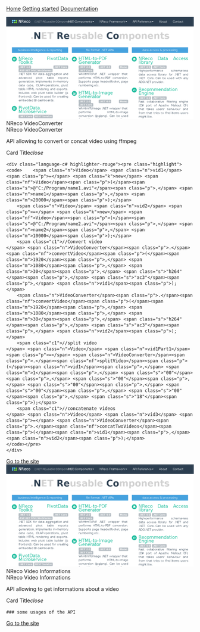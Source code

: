 

  <link type="text/css" rel="stylesheet" href="css/materialize.min.css"  media="screen,projection"/>
  <link href="http://fonts.googleapis.com/icon?family=Material+Icons" rel="stylesheet">
  <script type="text/javascript" src="https://code.jquery.com/jquery-2.1.1.min.js"></script>
  <script type="text/javascript" src="js/materialize.min.js"></script>
  <script>
    $(document).ready(function(){
      $('.collapsible').collapsible();
    });
   </script>
    
 <a href="https://eommer.github.io/EVEWebSite/" class="waves-effect waves-light btn-large">Home</a>
 <a href="https://eommer.github.io/EVEWebSite/gettingStarted.html" class="waves-effect waves-light btn-large">Getting started</a>
 <a href="doc/index.html" class="waves-effect waves-light btn-large">Documentation</a>


<div class="row">
        <div class="col s12 m7">
          <div class="card small">
            <div class="card-image">
              <img src="nrecoSite.png">
              <span class="card-title">NReco VideoConverter</span>
            </div>
<div class="card-content">
<span class="card-title activator grey-text text-darken-4">NReco VideoConverter<i class="material-icons right"></i></span>
      <p>API allowing to convert or concat video using ffmpeg</p>
    </div>
    <div class="card-reveal">
      <span class="card-title grey-text text-darken-4">Card Title<i class="material-icons right">close</i></span>
<p>

	<div class="language-c# highlighter-rouge"><pre class="highlight"><code>	<span class="n">Video</span> <span class="n">vid1</span> <span class="p">=</span> <span class="k">new</span> <span class="nf">Video</span><span class="p">(</span><span class="s">@"C:/Program/name1.avi"</span><span class="p">,</span> <span class="n">name1</span><span class="p">,</span> <span class="m">20000</span><span class="p">);</span>
		<span class="n">Video</span> <span class="n">vid2</span> <span class="p">=</span> <span class="k">new</span> <span class="nf">Video</span><span class="p">(</span><span class="s">@"C:/Program/name2.avi"</span><span class="p">,</span> <span class="n">name2</span><span class="p">,</span> <span class="m">10000</span><span class="p">);</span>
		<span class="c1">//Convert video
	</span>	<span class="n">VideoConverter</span><span class="p">.</span><span class="nf">convertVideo</span><span class="p">(</span><span class="m">1920</span><span class="p">,</span> <span class="m">1080</span><span class="p">,</span> <span class="m">30</span><span class="p">,</span> <span class="s">"h264"</span><span class="p">,</span> <span class="s">"ac3"</span><span class="p">,</span> <span class="n">vid1</span><span class="p">);</span>
		<span class="n">VideoConverter</span><span class="p">.</span><span class="nf">convertVideo</span><span class="p">(</span><span class="m">1920</span><span class="p">,</span> <span class="m">1080</span><span class="p">,</span> <span class="m">30</span><span class="p">,</span> <span class="s">"h264"</span><span class="p">,</span> <span class="s">"ac3"</span><span class="p">,</span> <span class="n">vid2</span><span class="p">);</span>
		<span class="c1">//split video
	</span>	<span class="n">Video</span> <span class="n">vid1Part1</span> <span class="p">=</span> <span class="n">VideoConverter</span><span class="p">.</span><span class="nf">splitVideo</span><span class="p">(</span><span class="n">vid1</span><span class="p">,</span> <span class="m">1</span><span class="p">,</span> <span class="s">"00"</span><span class="p">,</span> <span class="s">"00"</span><span class="p">,</span> <span class="s">"00"</span><span class="p">,</span> <span class="s">"00"</span><span class="p">,</span> <span class="s">"00"</span><span class="p">,</span> <span class="s">"18"</span><span class="p">);</span>
		<span class="c1">//concatenate videos
	</span>	<span class="n">Video</span> <span class="n">vid3</span> <span class="p">=</span> <span class="n">VideoConverter</span><span class="p">.</span><span class="nf">concatTwoVideos</span><span class="p">(</span><span class="n">vid1</span><span class="p">,</span> <span class="n">vid2</span><span class="p">);</span>
	</code></pre>
	</div>

</p>
    </div>
            <div class="card-action">
              <a href="https://www.nrecosite.com/video_converter_net.aspx">Go to the site</a>
            </div>
          </div>
        </div>
</div>
      
<div class="row">
        <div class="col s12 m7">
          <div class="card small">
            <div class="card-image">
              <img src="nrecoSite.png">
              <span class="card-title">NReco Video Informations</span>
            </div>
<div class="card-content">
<span class="card-title activator grey-text text-darken-4">NReco Video Informations<i class="material-icons right"></i></span>
      <p>API allowing to get informations about a video</p>
    </div>
    <div class="card-reveal">
      <span class="card-title grey-text text-darken-4">Card Title<i class="material-icons right">close</i></span>
<p markdown="1">

	### some usages of the API

</p>
    </div>
            <div class="card-action">
              <a href="https://www.nrecosite.com/video_info_net.aspx">Go to the site</a>
            </div>
          </div>
        </div>
</div>
        
